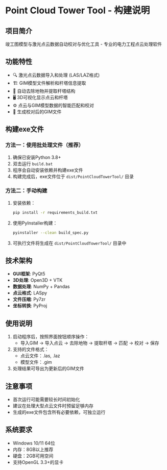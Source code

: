 # Point Cloud Tower Tool - 构建说明

## 项目简介
竣工图模型与激光点云数据自动校对与优化工具 - 专业的电力工程点云处理软件

## 功能特性
- 🔍 激光点云数据导入和处理 (LAS/LAZ格式)
- 🏗️ GIM模型文件解析和杆塔信息提取
- 🎯 自动去除地物并提取杆塔结构
- 🖥️ 3D可视化显示点云和杆塔
- ⚙️ 点云与GIM模型数据的智能匹配和校对
- 💾 生成校对后的GIM文件

## 构建exe文件

### 方法一：使用批处理文件（推荐）
1. 确保已安装Python 3.8+
2. 双击运行 `build.bat`
3. 程序会自动安装依赖并构建exe文件
4. 构建完成后，exe文件位于 `dist/PointCloudTowerTool/` 目录

### 方法二：手动构建
1. 安装依赖：
   ```bash
   pip install -r requirements_build.txt
   ```

2. 使用PyInstaller构建：
   ```bash
   pyinstaller --clean build_spec.py
   ```

3. 可执行文件将生成在 `dist/PointCloudTowerTool/` 目录中

## 技术架构
- **GUI框架**: PyQt5
- **3D处理**: Open3D + VTK
- **数据处理**: NumPy + Pandas
- **点云格式**: LASpy
- **文件压缩**: Py7zr
- **坐标转换**: PyProj

## 使用说明
1. 启动程序后，按照界面按钮顺序操作：
   - 导入GIM → 导入点云 → 去除地物 → 提取杆塔 → 匹配 → 校对 → 保存
2. 支持的文件格式：
   - 点云文件：.las, .laz
   - 模型文件：.gim
3. 处理结果可导出为更新后的GIM文件

## 注意事项
- 首次运行可能需要较长时间初始化
- 建议在处理大型点云文件时预留足够内存
- 生成的exe文件包含所有必要依赖，可独立运行

## 系统要求
- Windows 10/11 64位
- 内存：8GB以上推荐
- 硬盘：2GB可用空间
- 支持OpenGL 3.3+的显卡
